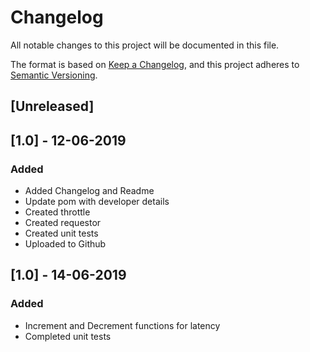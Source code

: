 # Changelog
All notable changes to this project will be documented in this file.

The format is based on [Keep a Changelog](https://keepachangelog.com/en/1.0.0/),
and this project adheres to [Semantic Versioning](https://semver.org/spec/v2.0.0.html).

## [Unreleased]

## [1.0] - 12-06-2019
### Added
- Added Changelog and Readme
- Update pom with developer details
- Created throttle
- Created requestor
- Created unit tests
- Uploaded to Github

## [1.0] - 14-06-2019
### Added
- Increment and Decrement functions for latency
- Completed unit tests
